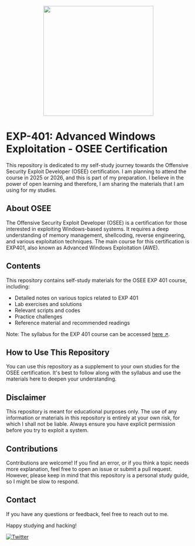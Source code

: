 <p align="center" dir="auto">
  <a target="_blank" rel="noopener noreferrer" href="https://www.offsec.com/wp-content/themes/OffSecChildTheme/assets/course-icons/optimized/EXP-401_Fill.svg"><img width="300" height="300" src="https://www.offsec.com/wp-content/themes/OffSecChildTheme/assets/course-icons/optimized/EXP-401_Fill.svg" style="max-width: 100%;"></a>
</p>

# EXP-401: Advanced Windows Exploitation - OSEE Certification

This repository is dedicated to my self-study journey towards the Offensive Security Exploit Developer (OSEE) certification. I am planning to attend the course in 2025 or 2026, and this is part of my preparation. I believe in the power of open learning and therefore, I am sharing the materials that I am using for my studies.

## About OSEE

The Offensive Security Exploit Developer (OSEE) is a certification for those interested in exploiting Windows-based systems. It requires a deep understanding of memory management, shellcoding, reverse engineering, and various exploitation techniques. The main course for this certification is EXP401, also known as Advanced Windows Exploitation (AWE).

## Contents

This repository contains self-study materials for the OSEE EXP 401 course, including:

* Detailed notes on various topics related to EXP 401
* Lab exercises and solutions
* Relevant scripts and codes 
* Practice challenges
* Reference material and recommended readings

Note: The syllabus for the EXP 401 course can be accessed [here ↗](https://www.offsec.com/awe/EXP401_syllabus.pdf). 

## How to Use This Repository

You can use this repository as a supplement to your own studies for the OSEE certification. It's best to follow along with the syllabus and use the materials here to deepen your understanding.

## Disclaimer

This repository is meant for educational purposes only. The use of any information or materials in this repository is entirely at your own risk, for which I shall not be liable. Always ensure you have explicit permission before you try to exploit a system.

## Contributions

Contributions are welcome! If you find an error, or if you think a topic needs more explanation, feel free to open an issue or submit a pull request. However, please keep in mind that this repository is a personal study guide, so I might be slow to respond.

## Contact 

If you have any questions or feedback, feel free to reach out to me. 

Happy studying and hacking!

[![Twitter](https://img.shields.io/twitter/url/https/twitter.com/0x1BE.svg?style=social&label=Follow%20%400X1BE)](https://twitter.com/0X1BE)
